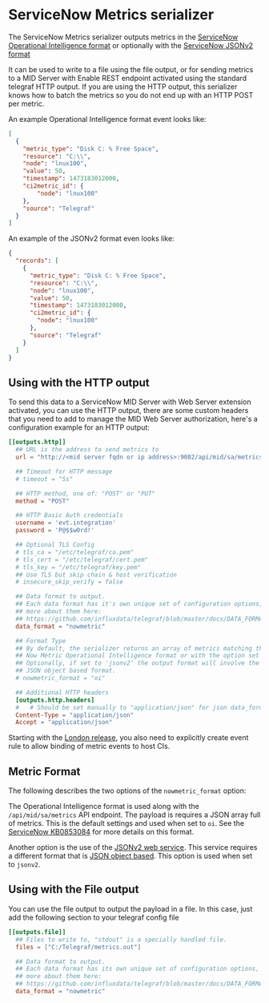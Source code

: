 # ServiceNow Metrics serializer

The ServiceNow Metrics serializer outputs metrics in the
[ServiceNow Operational Intelligence format][ServiceNow-format] or optionally
with the [ServiceNow JSONv2 format][ServiceNow-jsonv2]

It can be used to write to a file using the file output, or for sending metrics
to a MID Server with Enable REST endpoint activated using the standard telegraf
HTTP output. If you are using the HTTP output, this serializer knows how to
batch the metrics so you do not end up with an HTTP POST per metric.

[ServiceNow-format]: https://docs.servicenow.com/bundle/london-it-operations-management/page/product/event-management/reference/mid-POST-metrics.html
[ServiceNow-jsonv2]: https://docs.servicenow.com/bundle/tokyo-application-development/page/integrate/inbound-other-web-services/concept/c_JSONv2WebService.html

An example Operational Intelligence format event looks like:

```json
[
  {
    "metric_type": "Disk C: % Free Space",
    "resource": "C:\\",
    "node": "lnux100",
    "value": 50,
    "timestamp": 1473183012000,
    "ci2metric_id": {
        "node": "lnux100"
    },
    "source": "Telegraf"
  }
]
```

An example of the JSONv2 format even looks like:

```json
{
  "records": [
    {
      "metric_type": "Disk C: % Free Space",
      "resource": "C:\\",
      "node": "lnux100",
      "value": 50,
      "timestamp": 1473183012000,
      "ci2metric_id": {
        "node": "lnux100"
      },
      "source": "Telegraf"
    }
  ]
}
```

## Using with the HTTP output

To send this data to a ServiceNow MID Server with Web Server extension
activated, you can use the HTTP output, there are some custom headers that you
need to add to manage the MID Web Server authorization, here's a configuration
example for an HTTP output:

```toml
[[outputs.http]]
  ## URL is the address to send metrics to
  url = "http://<mid server fqdn or ip address>:9082/api/mid/sa/metrics"

  ## Timeout for HTTP message
  # timeout = "5s"

  ## HTTP method, one of: "POST" or "PUT"
  method = "POST"

  ## HTTP Basic Auth credentials
  username = 'evt.integration'
  password = 'P@$$w0rd!'

  ## Optional TLS Config
  # tls_ca = "/etc/telegraf/ca.pem"
  # tls_cert = "/etc/telegraf/cert.pem"
  # tls_key = "/etc/telegraf/key.pem"
  ## Use TLS but skip chain & host verification
  # insecure_skip_verify = false

  ## Data format to output.
  ## Each data format has it's own unique set of configuration options, read
  ## more about them here:
  ## https://github.com/influxdata/telegraf/blob/master/docs/DATA_FORMATS_OUTPUT.md
  data_format = "nowmetric"

  ## Format Type
  ## By default, the serializer returns an array of metrics matching the
  ## Now Metric Operational Intelligence format or with the option set to 'oi'.
  ## Optionally, if set to 'jsonv2' the output format will involve the newer
  ## JSON object based format.
  # nowmetric_format = "oi"

  ## Additional HTTP headers
  [outputs.http.headers]
  #   # Should be set manually to "application/json" for json data_format
  Content-Type = "application/json"
  Accept = "application/json"
```

Starting with the [London release][london_release], you also need to explicitly
create event rule to allow binding of metric events to host CIs.

[london_release]: https://docs.servicenow.com/bundle/london-it-operations-management/page/product/event-management/task/event-rule-bind-metrics-to-host.html

## Metric Format

The following describes the two options of the `nowmetric_format` option:

The Operational Intelligence format is used along with the
`/api/mid/sa/metrics` API endpoint. The payload is requires a JSON array full
of metrics. This is the default settings and used when set to `oi`. See the
[ServiceNow KB0853084][KB0853084] for more details on this format.

Another option is the use of the [JSONv2 web service][jsonv2]. This service
requires a different format that is [JSON object based][jsonv2_format]. This
option is used when set to `jsonv2`.

[KB0853084]: https://support.servicenow.com/kb?id=kb_article_view&sysparm_article=KB0853084
[jsonv2]: https://docs.servicenow.com/bundle/tokyo-application-development/page/integrate/inbound-other-web-services/concept/c_JSONv2WebService.html
[jsonv2_format]: https://docs.servicenow.com/bundle/tokyo-application-development/page/integrate/inbound-other-web-services/concept/c_JSONObjectFormat.html

## Using with the File output

You can use the file output to output the payload in a file.
In this case, just add the following section to your telegraf config file

```toml
[[outputs.file]]
  ## Files to write to, "stdout" is a specially handled file.
  files = ["C:/Telegraf/metrics.out"]

  ## Data format to output.
  ## Each data format has its own unique set of configuration options, read
  ## more about them here:
  ## https://github.com/influxdata/telegraf/blob/master/docs/DATA_FORMATS_OUTPUT.md
  data_format = "nowmetric"
```
